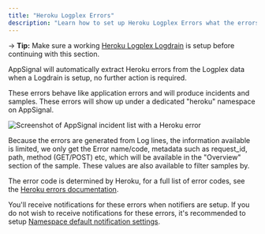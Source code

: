 ```yaml
---
title: "Heroku Logplex Errors"
description: "Learn how to set up Heroku Logplex Errors what the errors mean."
---
```


-> **Tip:** Make sure a working [Heroku Logplex Logdrain](/heroku/setup-logdrain.html) is setup before continuing with this section.

AppSignal will automatically extract Heroku errors from the Logplex data when a Logdrain is setup, no further action is required.

These errors behave like application errors and will produce incidents and samples. These errors will show up under a dedicated "heroku" namespace on AppSignal.

![Screenshot of AppSignal incident list with a Heroku error](/assets/images/screenshots/heroku-errors-screenshot.png)


Because the errors are generated from Log lines, the information available is limited, we only get the Error name/code, metadata such as request_id, path, method (GET/POST) etc, which will be available in the "Overview" section of the sample. These values are also available to filter samples by.

The error code is determined by Heroku, for a full list of error codes, see the [Heroku errors documentation](https://devcenter.heroku.com/articles/error-codes).

You'll receive notifications for these errors when notifiers are setup. If you do not wish to receive notifications for these errors, it's recommended to setup [Namespace default notification settings](/application/notification-settings.html).
